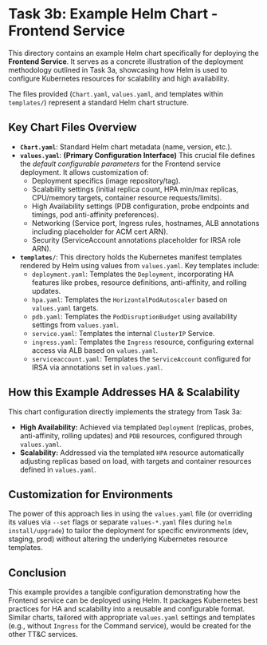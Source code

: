 # Task 3b: Example Helm Chart - Frontend Service

This directory contains an example Helm chart specifically for deploying the **Frontend Service**. It serves as a concrete illustration of the deployment methodology outlined in Task 3a, showcasing how Helm is used to configure Kubernetes resources for scalability and high availability.

The files provided (`Chart.yaml`, `values.yaml`, and templates within `templates/`) represent a standard Helm chart structure.

## Key Chart Files Overview

* **`Chart.yaml`**: Standard Helm chart metadata (name, version, etc.).
* **`values.yaml`**: **(Primary Configuration Interface)** This crucial file defines the *default configurable parameters* for the Frontend service deployment. It allows customization of:
    * Deployment specifics (image repository/tag).
    * Scalability settings (initial replica count, HPA min/max replicas, CPU/memory targets, container resource requests/limits).
    * High Availability settings (PDB configuration, probe endpoints and timings, pod anti-affinity preferences).
    * Networking (Service port, Ingress rules, hostnames, ALB annotations including placeholder for ACM cert ARN).
    * Security (ServiceAccount annotations placeholder for IRSA role ARN).
* **`templates/`**: This directory holds the Kubernetes manifest templates rendered by Helm using values from `values.yaml`. Key templates include:
    * `deployment.yaml`: Templates the `Deployment`, incorporating HA features like probes, resource definitions, anti-affinity, and rolling updates.
    * `hpa.yaml`: Templates the `HorizontalPodAutoscaler` based on `values.yaml` targets.
    * `pdb.yaml`: Templates the `PodDisruptionBudget` using availability settings from `values.yaml`.
    * `service.yaml`: Templates the internal `ClusterIP` Service.
    * `ingress.yaml`: Templates the `Ingress` resource, configuring external access via ALB based on `values.yaml`.
    * `serviceaccount.yaml`: Templates the `ServiceAccount` configured for IRSA via annotations set in `values.yaml`.

## How this Example Addresses HA & Scalability

This chart configuration directly implements the strategy from Task 3a:

* **High Availability:** Achieved via templated `Deployment` (replicas, probes, anti-affinity, rolling updates) and `PDB` resources, configured through `values.yaml`.
* **Scalability:** Addressed via the templated `HPA` resource automatically adjusting replicas based on load, with targets and container resources defined in `values.yaml`.

## Customization for Environments

The power of this approach lies in using the `values.yaml` file (or overriding its values via `--set` flags or separate `values-*.yaml` files during `helm install/upgrade`) to tailor the deployment for specific environments (dev, staging, prod) without altering the underlying Kubernetes resource templates.

## Conclusion

This example provides a tangible configuration demonstrating how the Frontend service can be deployed using Helm. It packages Kubernetes best practices for HA and scalability into a reusable and configurable format. Similar charts, tailored with appropriate `values.yaml` settings and templates (e.g., without `Ingress` for the Command service), would be created for the other TT&C services.
